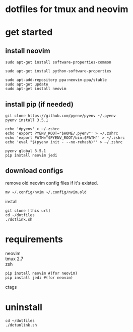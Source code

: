dotfiles for tmux and neovim
===

# get started

## install neovim
```
sudo apt-get install software-properties-common

sudo apt-get install python-software-properties

sudo apt-add-repository ppa:neovim-ppa/stable
sudo apt-get update
sudo apt-get install neovim
```

## install pip (if needed)
```
git clone https://github.com/pyenv/pyenv ~/.pyenv
pyenv install 3.5.1

echo '#pyenv' > ~/.zshrc
echo 'export PYENV_ROOT="$HOME/.pyenv"' > ~/.zshrc
echo 'export PATH="$PYENV_ROOT/bin:$PATH"' > ~/.zshrc
echo 'eval "$(pyenv init - --no-rehash)"' > ~/.zshrc

pyenv global 3.5.1
pip install neovim jedi
```

## download configs
remove old neovim config files if it's existed.
```
mv ~/.config/nvim ~/.config/nvim.old
```
install
```
git clone [this url]
cd ~/dotfiles
./dotlink.sh
```

# requirements
neovim  
tmux 2.7  
zsh
```
pip install neovim #(for neovim)
pip install jedi #(for neovim)
```
ctags

# uninstall
```
cd ~/dotfiles
./dotunlink.sh
```
